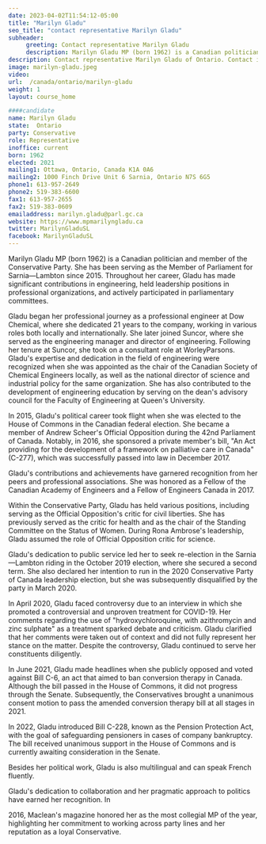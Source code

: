 ```yaml
---
date: 2023-04-02T11:54:12-05:00
title: "Marilyn Gladu"
seo_title: "contact representative Marilyn Gladu"
subheader:
     greeting: Contact representative Marilyn Gladu
     description: Marilyn Gladu MP (born 1962) is a Canadian politician and member of the Conservative Party.
description: Contact representative Marilyn Gladu of Ontario. Contact information for Marilyn Gladu includes email address, phone number, and mailing address.
image: marilyn-gladu.jpeg
video:
url:  /canada/ontario/marilyn-gladu
weight: 1
layout: course_home

####candidate
name: Marilyn Gladu
state:	Ontario
party: Conservative
role: Representative
inoffice: current
born: 1962
elected: 2021
mailing1: Ottawa, Ontario, Canada K1A 0A6
mailing2: 1000 Finch Drive Unit 6 Sarnia, Ontario N7S 6G5
phone1: 613-957-2649
phone2: 519-383-6600
fax1: 613-957-2655
fax2: 519-383-0609
emailaddress: marilyn.gladu@parl.gc.ca
website: https://www.mpmarilyngladu.ca
twitter: MarilynGladuSL
facebook: MarilynGladuSL
---
```


Marilyn Gladu MP (born 1962) is a Canadian politician and member of the Conservative Party. She has been serving as the Member of Parliament for Sarnia—Lambton since 2015. Throughout her career, Gladu has made significant contributions in engineering, held leadership positions in professional organizations, and actively participated in parliamentary committees.

Gladu began her professional journey as a professional engineer at Dow Chemical, where she dedicated 21 years to the company, working in various roles both locally and internationally. She later joined Suncor, where she served as the engineering manager and director of engineering. Following her tenure at Suncor, she took on a consultant role at WorleyParsons. Gladu's expertise and dedication in the field of engineering were recognized when she was appointed as the chair of the Canadian Society of Chemical Engineers locally, as well as the national director of science and industrial policy for the same organization. She has also contributed to the development of engineering education by serving on the dean's advisory council for the Faculty of Engineering at Queen's University.

In 2015, Gladu's political career took flight when she was elected to the House of Commons in the Canadian federal election. She became a member of Andrew Scheer's Official Opposition during the 42nd Parliament of Canada. Notably, in 2016, she sponsored a private member's bill, "An Act providing for the development of a framework on palliative care in Canada" (C-277), which was successfully passed into law in December 2017.

Gladu's contributions and achievements have garnered recognition from her peers and professional associations. She was honored as a Fellow of the Canadian Academy of Engineers and a Fellow of Engineers Canada in 2017.

Within the Conservative Party, Gladu has held various positions, including serving as the Official Opposition's critic for civil liberties. She has previously served as the critic for health and as the chair of the Standing Committee on the Status of Women. During Rona Ambrose's leadership, Gladu assumed the role of Official Opposition critic for science.

Gladu's dedication to public service led her to seek re-election in the Sarnia—Lambton riding in the October 2019 election, where she secured a second term. She also declared her intention to run in the 2020 Conservative Party of Canada leadership election, but she was subsequently disqualified by the party in March 2020.

In April 2020, Gladu faced controversy due to an interview in which she promoted a controversial and unproven treatment for COVID-19. Her comments regarding the use of "hydroxychloroquine, with azithromycin and zinc sulphate" as a treatment sparked debate and criticism. Gladu clarified that her comments were taken out of context and did not fully represent her stance on the matter. Despite the controversy, Gladu continued to serve her constituents diligently.

In June 2021, Gladu made headlines when she publicly opposed and voted against Bill C-6, an act that aimed to ban conversion therapy in Canada. Although the bill passed in the House of Commons, it did not progress through the Senate. Subsequently, the Conservatives brought a unanimous consent motion to pass the amended conversion therapy bill at all stages in 2021.

In 2022, Gladu introduced Bill C-228, known as the Pension Protection Act, with the goal of safeguarding pensioners in cases of company bankruptcy. The bill received unanimous support in the House of Commons and is currently awaiting consideration in the Senate.

Besides her political work, Gladu is also multilingual and can speak French fluently.

Gladu's dedication to collaboration and her pragmatic approach to politics have earned her recognition. In

 2016, Maclean's magazine honored her as the most collegial MP of the year, highlighting her commitment to working across party lines and her reputation as a loyal Conservative.
